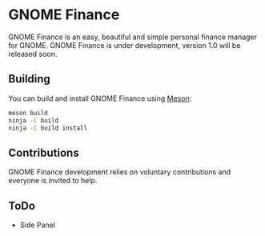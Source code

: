 # GNOME Finance

GNOME Finance is an easy, beautiful and simple personal finance manager for GNOME.
GNOME Finance is under development, version 1.0 will be released soon.

## Building

You can build and install GNOME Finance using [Meson](http://mesonbuild.com/):

```sh
meson build
ninja -C build
ninja -C build install
```

## Contributions

GNOME Finance development relies on voluntary contributions and everyone is invited
to help.


## ToDo

- Side Panel

